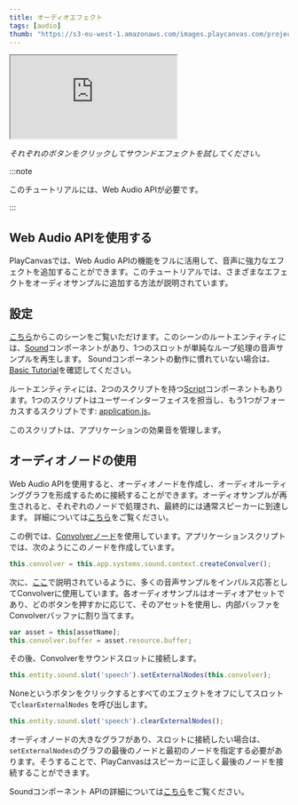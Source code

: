 ```yaml
---
title: オーディオエフェクト
tags: [audio]
thumb: "https://s3-eu-west-1.amazonaws.com/images.playcanvas.com/projects/12/406047/G0ZA35-image-75.jpg"
---
```


<div className="iframe-container">
    <iframe loading="lazy" src="https://playcanv.as/p/1nS6AnC9/" title="Audio Effects"></iframe>
</div>

*それぞれのボタンをクリックしてサウンドエフェクトを試してください。*

:::note

このチュートリアルには、Web Audio APIが必要です。

:::

## Web Audio APIを使用する

PlayCanvasでは、Web Audio APIの機能をフルに活用して、音声に強力なエフェクトを追加することができます。このチュートリアルでは、さまざまなエフェクトをオーディオサンプルに追加する方法が説明されています。

## 設定

[こちら][1]からこのシーンをご覧いただけます。このシーンのルートエンティティには、[Sound][2]コンポーネントがあり、1つのスロットが単純なループ処理の音声サンプルを再生します。 Soundコンポーネントの動作に慣れていない場合は、[Basic Tutorial][3]を確認してください。

ルートエンティティには、2つのスクリプトを持つ[Script][4]コンポーネントもあります。1つのスクリプトはユーザーインターフェイスを担当し、もう1つがフォーカスするスクリプトです: <a href="https://playcanvas.com/editor/asset/4472751" target="_blank">application.js</a>。

このスクリプトは、アプリケーションの効果音を管理します。

## オーディオノードの使用

Web Audio APIを使用すると、オーディオノードを作成し、オーディオルーティンググラフを形成するために接続することができます。オーディオサンプルが再生されると、それぞれのノードで処理され、最終的には通常スピーカーに到達します。 詳細については[こちら][5]をご覧ください。

この例では、[Convolverノード][6]を使用しています。アプリケーションスクリプトでは、次のようにこのノードを作成しています。

```javascript
this.convolver = this.app.systems.sound.context.createConvolver();
```

次に、[ここ][7]で説明されているように、多くの音声サンプルをインパルス応答としてConvolverに使用しています。各オーディオサンプルはオーディオアセットであり、どのボタンを押すかに応じて、そのアセットを使用し、内部バッファをConvolverバッファに割り当てます。

```javascript
var asset = this[assetName];
this.convolver.buffer = asset.resource.buffer;
```

その後、Convolverをサウンドスロットに接続します。

```javascript
this.entity.sound.slot('speech').setExternalNodes(this.convolver);
```

Noneというボタンをクリックするとすべてのエフェクトをオフにしてスロットで```clearExternalNodes``` を呼び出します。

```javascript
this.entity.sound.slot('speech').clearExternalNodes();
```

オーディオノードの大きなグラフがあり、スロットに接続したい場合は、```setExternalNodes```のグラフの最後のノードと最初のノードを指定する必要があります。そうすることで、PlayCanvasはスピーカーに正しく最後のノードを接続することができます。

Soundコンポーネント APIの詳細については[こちら][8]をご覧ください。

[1]: https://playcanvas.com/editor/scene/440346
[2]: /user-manual/packs/components/sound
[3]: /tutorials/basic-audio/
[4]: /user-manual/packs/components/script
[5]: https://developer.mozilla.org/en-US/docs/Web/API/Web_Audio_API
[6]: https://developer.mozilla.org/en-US/docs/Web/API/ConvolverNode
[7]: https://developer.mozilla.org/en-US/docs/Web/API/ConvolverNode/buffer
[8]: /api/pc.Sound.html
